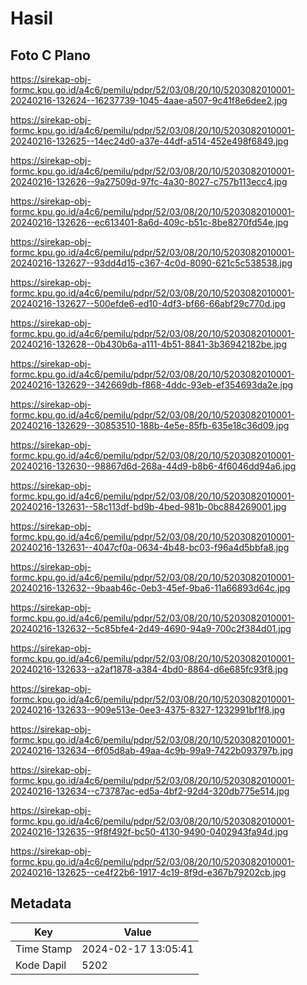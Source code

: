# Hasil

## Foto C Plano

https://sirekap-obj-formc.kpu.go.id/a4c6/pemilu/pdpr/52/03/08/20/10/5203082010001-20240216-132624--16237739-1045-4aae-a507-9c41f8e6dee2.jpg

https://sirekap-obj-formc.kpu.go.id/a4c6/pemilu/pdpr/52/03/08/20/10/5203082010001-20240216-132625--14ec24d0-a37e-44df-a514-452e498f6849.jpg

https://sirekap-obj-formc.kpu.go.id/a4c6/pemilu/pdpr/52/03/08/20/10/5203082010001-20240216-132626--9a27509d-97fc-4a30-8027-c757b113ecc4.jpg

https://sirekap-obj-formc.kpu.go.id/a4c6/pemilu/pdpr/52/03/08/20/10/5203082010001-20240216-132626--ec613401-8a6d-409c-b51c-8be8270fd54e.jpg

https://sirekap-obj-formc.kpu.go.id/a4c6/pemilu/pdpr/52/03/08/20/10/5203082010001-20240216-132627--93dd4d15-c367-4c0d-8090-621c5c538538.jpg

https://sirekap-obj-formc.kpu.go.id/a4c6/pemilu/pdpr/52/03/08/20/10/5203082010001-20240216-132627--500efde6-ed10-4df3-bf66-66abf29c770d.jpg

https://sirekap-obj-formc.kpu.go.id/a4c6/pemilu/pdpr/52/03/08/20/10/5203082010001-20240216-132628--0b430b6a-a111-4b51-8841-3b36942182be.jpg

https://sirekap-obj-formc.kpu.go.id/a4c6/pemilu/pdpr/52/03/08/20/10/5203082010001-20240216-132629--342669db-f868-4ddc-93eb-ef354693da2e.jpg

https://sirekap-obj-formc.kpu.go.id/a4c6/pemilu/pdpr/52/03/08/20/10/5203082010001-20240216-132629--30853510-188b-4e5e-85fb-635e18c36d09.jpg

https://sirekap-obj-formc.kpu.go.id/a4c6/pemilu/pdpr/52/03/08/20/10/5203082010001-20240216-132630--98867d6d-268a-44d9-b8b6-4f6046dd94a6.jpg

https://sirekap-obj-formc.kpu.go.id/a4c6/pemilu/pdpr/52/03/08/20/10/5203082010001-20240216-132631--58c113df-bd9b-4bed-981b-0bc884269001.jpg

https://sirekap-obj-formc.kpu.go.id/a4c6/pemilu/pdpr/52/03/08/20/10/5203082010001-20240216-132631--4047cf0a-0634-4b48-bc03-f96a4d5bbfa8.jpg

https://sirekap-obj-formc.kpu.go.id/a4c6/pemilu/pdpr/52/03/08/20/10/5203082010001-20240216-132632--9baab46c-0eb3-45ef-9ba6-11a66893d64c.jpg

https://sirekap-obj-formc.kpu.go.id/a4c6/pemilu/pdpr/52/03/08/20/10/5203082010001-20240216-132632--5c85bfe4-2d49-4690-94a9-700c2f384d01.jpg

https://sirekap-obj-formc.kpu.go.id/a4c6/pemilu/pdpr/52/03/08/20/10/5203082010001-20240216-132633--a2af1878-a384-4bd0-8864-d6e685fc93f8.jpg

https://sirekap-obj-formc.kpu.go.id/a4c6/pemilu/pdpr/52/03/08/20/10/5203082010001-20240216-132633--909e513e-0ee3-4375-8327-1232991bf1f8.jpg

https://sirekap-obj-formc.kpu.go.id/a4c6/pemilu/pdpr/52/03/08/20/10/5203082010001-20240216-132634--6f05d8ab-49aa-4c9b-99a9-7422b093797b.jpg

https://sirekap-obj-formc.kpu.go.id/a4c6/pemilu/pdpr/52/03/08/20/10/5203082010001-20240216-132634--c73787ac-ed5a-4bf2-92d4-320db775e514.jpg

https://sirekap-obj-formc.kpu.go.id/a4c6/pemilu/pdpr/52/03/08/20/10/5203082010001-20240216-132635--9f8f492f-bc50-4130-9490-0402943fa94d.jpg

https://sirekap-obj-formc.kpu.go.id/a4c6/pemilu/pdpr/52/03/08/20/10/5203082010001-20240216-132625--ce4f22b6-1917-4c19-8f9d-e367b79202cb.jpg


## Metadata

| Key        | Value               |
| ---------- | ------------------- |
| Time Stamp | 2024-02-17 13:05:41 |
| Kode Dapil | 5202                |



